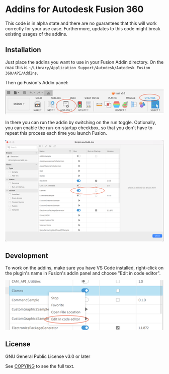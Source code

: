 # Addins for Autodesk Fusion 360

This code is in alpha state and there are no guarantees that this will work correctly for your use case.
Furthermore, updates to this code might break existing usages of the addins.

## Installation

Just place the addins you want to use in your Fusion Addin directory. On the mac this is `~/Library/Application Support/Autodesk/Autodesk Fusion 360/API/AddIns`.

Then go Fusion's Addin panel:

![](img/doc1.png)

In there you can run the addin by switching on the run toggle. Optionally, you can enable the run-on-startup checkbox, so that you don't have to repeat this process each time you launch Fusion.

![](img/doc2.png)

## Development

To work on the addins, make sure you have VS Code installed, right-click on the plugin's name in Fusion's addin panel and choose "Edit in code editor".

![](img/doc3.png)

## License

GNU General Public License v3.0 or later

See [COPYING](COPYING) to see the full text.